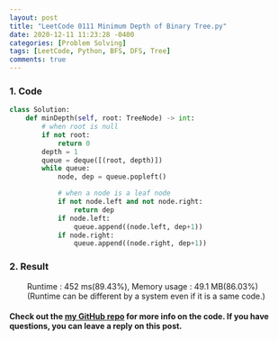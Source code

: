```yaml
---
layout: post
title: "LeetCode 0111 Minimum Depth of Binary Tree.py"
date: 2020-12-11 11:23:28 -0400
categories: [Problem Solving]
tags: [LeetCode, Python, BFS, DFS, Tree]
comments: true
---
```


### 1. Code
```python
class Solution:
    def minDepth(self, root: TreeNode) -> int:
        # when root is null
        if not root:
            return 0
        depth = 1
        queue = deque([(root, depth)])
        while queue:
            node, dep = queue.popleft()

            # when a node is a leaf node
            if not node.left and not node.right:
                return dep
            if node.left:
                queue.append((node.left, dep+1))
            if node.right:
                queue.append((node.right, dep+1))
```

### 2. Result
&nbsp;&nbsp;&nbsp;&nbsp;&nbsp;&nbsp;&nbsp;&nbsp;Runtime : 452 ms(89.43%), Memory usage : 49.1 MB(86.03%)  
&nbsp;&nbsp;&nbsp;&nbsp;&nbsp;&nbsp;&nbsp;&nbsp;(Runtime can be different by a system even if it is a same code.)

#### Check out the [my GitHub repo][hyuk-gh] for more info on the code. If you have questions, you can leave a reply on this post.
[hyuk-gh]: https://github.com/dlgur1994/StudyAlgorithms
